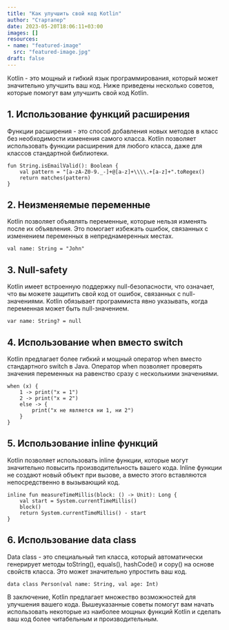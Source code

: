 ```yaml
---
title: "Как улучшить свой код Kotlin"
author: "Cтартапер"
date: 2023-05-20T18:06:11+03:00
images: []
resources:
- name: "featured-image"
  src: "featured-image.jpg"
draft: false
---
```

Кotlin - это мощный и гибкий язык программирования, который может значительно улучшить ваш код. Ниже приведены несколько советов, которые помогут вам улучшить свой код Kotlin.

## 1. Использование функций расширения

Функции расширения - это способ добавления новых методов в класс без необходимости изменения самого класса. Kotlin позволяет использовать функции расширения для любого класса, даже для классов стандартной библиотеки.

```
fun String.isEmailValid(): Boolean {
    val pattern = "[a-zA-Z0-9._-]+@[a-z]+\\\\.+[a-z]+".toRegex()
    return matches(pattern)
}

```

## 2. Неизменяемые переменные

Kotlin позволяет объявлять переменные, которые нельзя изменять после их объявления. Это помогает избежать ошибок, связанных с изменением переменных в непреднамеренных местах.

```
val name: String = "John"

```

## 3. Null-safety

Kotlin имеет встроенную поддержку null-безопасности, что означает, что вы можете защитить свой код от ошибок, связанных с null-значениями. Kotlin обязывает программиста явно указывать, когда переменная может быть null-значением.

```
var name: String? = null

```

## 4. Использование when вместо switch

Kotlin предлагает более гибкий и мощный оператор when вместо стандартного switch в Java. Оператор when позволяет проверять значения переменных на равенство сразу с несколькими значениями.

```
when (x) {
    1 -> print("x = 1")
    2 -> print("x = 2")
    else -> {
        print("x не является ни 1, ни 2")
    }
}

```

## 5. Использование inline функций

Kotlin позволяет использовать inline функции, которые могут значительно повысить производительность вашего кода. Inline функции не создают новый объект при вызове, а вместо этого вставляются непосредственно в вызывающий код.

```
inline fun measureTimeMillis(block: () -> Unit): Long {
    val start = System.currentTimeMillis()
    block()
    return System.currentTimeMillis() - start
}

```

## 6. Использование data class

Data class - это специальный тип класса, который автоматически генерирует методы toString(), equals(), hashCode() и copy() на основе свойств класса. Это может значительно упростить ваш код.

```
data class Person(val name: String, val age: Int)

```

В заключение, Kotlin предлагает множество возможностей для улучшения вашего кода. Вышеуказанные советы помогут вам начать использовать некоторые из наиболее мощных функций Kotlin и сделать ваш код более читабельным и производительным.